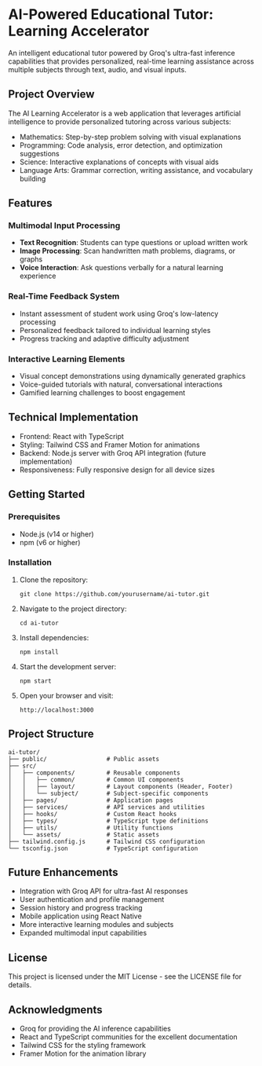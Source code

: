 # AI-Powered Educational Tutor: Learning Accelerator

An intelligent educational tutor powered by Groq's ultra-fast inference capabilities that provides personalized, real-time learning assistance across multiple subjects through text, audio, and visual inputs.

## Project Overview

The AI Learning Accelerator is a web application that leverages artificial intelligence to provide personalized tutoring across various subjects:

- Mathematics: Step-by-step problem solving with visual explanations
- Programming: Code analysis, error detection, and optimization suggestions
- Science: Interactive explanations of concepts with visual aids
- Language Arts: Grammar correction, writing assistance, and vocabulary building

## Features

### Multimodal Input Processing
- **Text Recognition**: Students can type questions or upload written work
- **Image Processing**: Scan handwritten math problems, diagrams, or graphs
- **Voice Interaction**: Ask questions verbally for a natural learning experience

### Real-Time Feedback System
- Instant assessment of student work using Groq's low-latency processing
- Personalized feedback tailored to individual learning styles
- Progress tracking and adaptive difficulty adjustment

### Interactive Learning Elements
- Visual concept demonstrations using dynamically generated graphics
- Voice-guided tutorials with natural, conversational interactions
- Gamified learning challenges to boost engagement

## Technical Implementation

- Frontend: React with TypeScript
- Styling: Tailwind CSS and Framer Motion for animations
- Backend: Node.js server with Groq API integration (future implementation)
- Responsiveness: Fully responsive design for all device sizes

## Getting Started

### Prerequisites

- Node.js (v14 or higher)
- npm (v6 or higher)

### Installation

1. Clone the repository:
   ```
   git clone https://github.com/yourusername/ai-tutor.git
   ```

2. Navigate to the project directory:
   ```
   cd ai-tutor
   ```

3. Install dependencies:
   ```
   npm install
   ```

4. Start the development server:
   ```
   npm start
   ```

5. Open your browser and visit:
   ```
   http://localhost:3000
   ```

## Project Structure

```
ai-tutor/
├── public/                 # Public assets
├── src/
│   ├── components/         # Reusable components
│   │   ├── common/         # Common UI components
│   │   ├── layout/         # Layout components (Header, Footer)
│   │   └── subject/        # Subject-specific components
│   ├── pages/              # Application pages
│   ├── services/           # API services and utilities
│   ├── hooks/              # Custom React hooks
│   ├── types/              # TypeScript type definitions
│   ├── utils/              # Utility functions
│   └── assets/             # Static assets
├── tailwind.config.js      # Tailwind CSS configuration
└── tsconfig.json           # TypeScript configuration
```

## Future Enhancements

- Integration with Groq API for ultra-fast AI responses
- User authentication and profile management
- Session history and progress tracking
- Mobile application using React Native
- More interactive learning modules and subjects
- Expanded multimodal input capabilities

## License

This project is licensed under the MIT License - see the LICENSE file for details.

## Acknowledgments

- Groq for providing the AI inference capabilities
- React and TypeScript communities for the excellent documentation
- Tailwind CSS for the styling framework
- Framer Motion for the animation library
